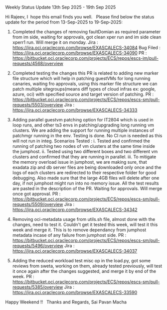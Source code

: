 Weekly Status Update   13th Sep 2025 - 19th Sep 2025

Hi Rajeev,
I  hope this email finds you well.
 
Please find below the status update for the period from 13-Sep-2025 to 19-Sep-2025: 

1.   Completed the changes of removing faultDomian as required parameter from im side, waiting for approvals, got clean xper run and im side clean xperr1 run. Will merge it on monday.
		Jira : https://jira.oci.oraclecorp.com/browse/EXASCALECS-34084
		Bug Filed : https://jira.oci.oraclecorp.com/browse/EXASCALECS-34090
		PR : https://bitbucket.oci.oraclecorp.com/projects/ECS/repos/escs-im/pull-requests/4568/overview
		
2.  Completed testing the changes this PR is related to adding new marker file structure which will help in patching guestVMs for long running canaries, waiting fro approvals, using this marker file structure we can patch multiple sitegroups(means diff types of cloud infras ex: google, azure, oci) with specified source and target version of patching.
	   PR : https://bitbucket.oci.oraclecorp.com/projects/ECS/repos/escs-sm/pull-requests/5503/overview
	   Jira : https://jira.oci.oraclecorp.com/browse/EXASCALECS-34333

3.  Adding parallel guestvm patching option for IT2804 which is used in loop runs, and other ts3 envs in patching/upgrading long running vm clusters. We are adding the support for running multiple instances of patchmgr running in the env. Testing is done. No CI run is needed as this will not run in integ.
	   Scenarios Tested : 
		   i. Tested and confirmed the running of patching two nodes of vm clusters at the same time inside the jumphost.
		   ii. Tested using two different boxes and two different vm clusters and confirmed that they are running in parallel. 
		   iii. To mitigate the memory overload issue in jumphost, we are making sure, that exadata zip and db server files are being downloaded only once and the logs of each clusters are redirected to their respective folder for good debugging. Also made sure that the large 4GB files will delete after one day, if not jumphost might run into no memory issue.
		All the test results are pasted in the description of the PR. 
		Waiting for approvals. Will merge once got approval.
	   PR : https://bitbucket.oci.oraclecorp.com/projects/ECS/repos/escs-sm/pull-requests/5509/overview
	   Jira : https://jira.oci.oraclecorp.com/browse/EXASCALECS-34342
	
4. Removing oci-metadata usage from utils.sh file, almost done with the changes, need to test it. Couldn't get it tested this week, will test it this week and merge it. This is to remove dependancy from jumphost metadata incase of any failure from jumphost side.
	   PR : https://bitbucket.oci.oraclecorp.com/projects/ECS/repos/escs-sm/pull-requests/5496/overview
	   Jira : https://jira.oci.oraclecorp.com/browse/EXASCALECS-34037

5.  Adding the reduced workload test misc op in the load.py, got some reviews from sweta, working on them, already tested previously, will test it once again after the changes suggested, and merge it by end of the week.
		PR : https://bitbucket.oci.oraclecorp.com/projects/ECS/repos/escs-sm/pull-requests/5385/overview
		Jira : https://jira.oci.oraclecorp.com/browse/EXASCALECS-33590
	   
	   
Happy Weekend !!
 
Thanks and Regards,
Sai Pavan Macha
